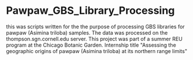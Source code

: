 # Pawpaw_GBS_Library_Processing
this was scripts written for the the purpose of processing GBS libraries for pawpaw (Asimina triloba) samples. The data was processed on the thompson.sgn.cornell.edu server. This project was part of a summer REU program at the Chicago Botanic Garden. Internship title "Assessing the geographic origins of pawpaw (Asimina triloba) at its northern range limits"
